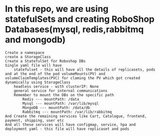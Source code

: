 # In this repo, we are using statefulSets and creating RoboShop Databases(mysql, redis,rabbitmq and mongodb)

    Create a namespace
    create a StorageClass
    Create a StatefulSet for Roboshop DBs
    Single yaml file will have 
        statefulset - this will have all the details of replicasets, pods and at the end of the pod volumeMounts(PV) and volumeClaimTemplates(PVC) for claming the PV which got created dynamically using StorageClass
        headless service - with clusterIP: None
        general service for internal communications
        Remember to mount the DBs on the specific path 
            Redis --- mountPath: /data
            Mysql --- mountPath: /var/lib/mysql
            MongoDB --- mountPath: /data/db
            Rabbitmq --- mountPath: /var/lib/rabbitmq
    And Create the remaining services like Cart, Catalogue, frontend, payment, shipping, user etc
    And all these services will have configmap, service, hpa and deployment yaml - this file will have replicaset and pods


